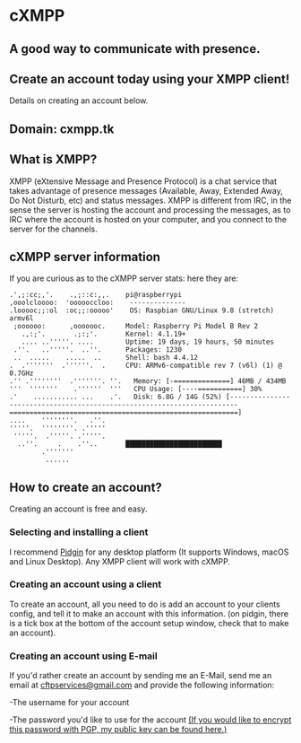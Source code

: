 # cXMPP
## A good way to communicate with presence.

## Create an account today using your XMPP client!

Details on creating an account below.

## Domain: cxmpp.tk




## What is XMPP?
XMPP (eXtensive Message and Presence Protocol) is a chat service that takes advantage of presence messages (Available, Away, Extended Away, Do Not Disturb, etc) and status messages. XMPP is different from IRC, in the sense the server is hosting the account and processing the messages, as to IRC where the account is hosted on your computer, and you connect to the server for the channels.

## cXMPP server information
If you are curious as to the cXMPP server stats: here they are:
```
.',;:cc;,'.    .,;::c:,,.    pi@raspberrypi
,ooolcloooo:  'oooooccloo:    --------------
.looooc;;:ol  :oc;;:ooooo'    OS: Raspbian GNU/Linux 9.8 (stretch) armv6l
 ;oooooo:      ,ooooooc.     Model: Raspberry Pi Model B Rev 2
   .,:;'.       .;:;'.       Kernel: 4.1.19+
   .... ..'''''. ....        Uptime: 19 days, 19 hours, 50 minutes
 .''.   ..'''''.  ..''.      Packages: 1230
 ..  .....    .....  ..      Shell: bash 4.4.12
.  .'''''''  .''''''.  .     CPU: ARMv6-compatible rev 7 (v6l) (1) @ 0.7GHz
.'' .''''''''  .'''''''. ''.   Memory: [-==============] 46MB / 434MB
'''  '''''''    .''''''  '''   CPU Usage: [----===========] 30%
.'    ........... ...    .'.   Disk: 6.8G / 14G (52%) [------------------------------------------------------------------------=========================================================]
....    ''''''''.   .''.     
'''''.  ''''''''. .'''''     
 '''''.  .'''''. .'''''.     ​
  ..''.     .    .''..       ████████████████████████
        .'''''''             ​
         ......
```

## How to create an account?
Creating an account is free and easy.

### Selecting and installing a client
I recommend [Pidgin](https://pidgin.im) for any desktop platform (It supports Windows, macOS and Linux Desktop). Any XMPP client will work with cXMPP.

### Creating an account using a client
To create an account, all you need to do is add an account to your clients config, and tell it to make an account with this information. (on pidgin, there is a tick box at the bottom of the account setup window, check that to make an account).

### Creating an account using E-mail
If you'd rather create an account by sending me an E-Mail, send me an email at cftpservices@gmail.com and provide the following information:

-The username for your account

-The password you'd like to use for the account [(If you would like to encrypt this password with PGP, my public key can be found here.)](https://thewhiteboy503.github.io/cXMPP/pgppub.txt)
